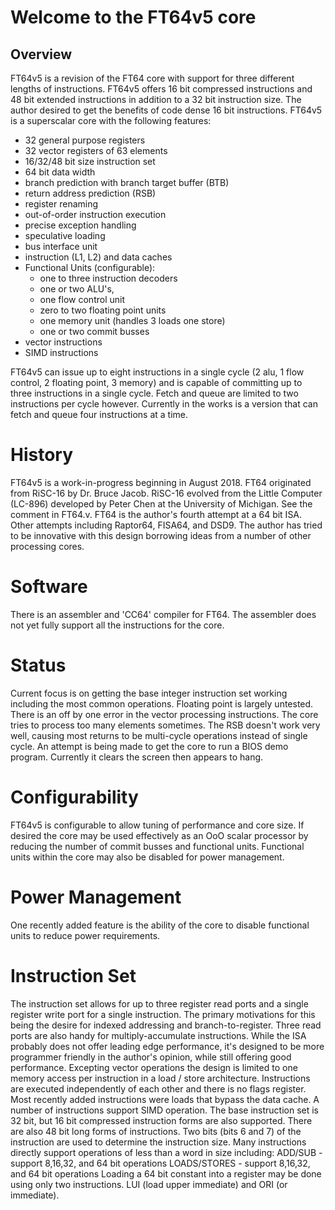 # Welcome to the FT64v5 core

## Overview
FT64v5 is a revision of the FT64 core with support for three different lengths of instructions. FT64v5 offers 16 bit compressed instructions and 48 bit extended instructions in addition to a 32 bit instruction size. The author desired to get the benefits of code dense 16 bit instructions.
FT64v5 is a superscalar core with the following features:
- 32 general purpose registers
- 32 vector registers of 63 elements
- 16/32/48 bit size instruction set
- 64 bit data width
- branch prediction with branch target buffer (BTB)
- return address prediction (RSB)
- register renaming
- out-of-order instruction execution
- precise exception handling
- speculative loading
- bus interface unit
- instruction (L1, L2) and data caches
- Functional Units (configurable):
	- one to three instruction decoders
	- one or two ALU's,
	- one flow control unit
	- zero to two floating point units
	- one memory unit (handles 3 loads one store)
	- one or two commit busses
- vector instructions
- SIMD instructions

FT64v5 can issue up to eight instructions in a single cycle (2 alu, 1 flow control, 2 floating point, 3 memory) and is capable of committing up to three instructions in a single cycle. Fetch and queue are limited to two instructions per cycle however.
Currently in the works is a version that can fetch and queue four instructions at a time.

# History
FT64v5 is a work-in-progress beginning in August 2018. FT64 originated from RiSC-16 by Dr. Bruce Jacob. RiSC-16 evolved from the Little Computer (LC-896) developed by Peter Chen at the University of Michigan. See the comment in FT64.v. FT64 is the author's fourth attempt at a 64 bit ISA. Other attempts including Raptor64, FISA64, and DSD9. The author has tried to be innovative with this design borrowing ideas from a number of other processing cores.

# Software
There is an assembler and 'CC64' compiler for FT64. The assembler does not yet fully support all the instructions for the core.

# Status
Current focus is on getting the base integer instruction set working including the most common operations.
Floating point is largely untested.
There is an off by one error in the vector processing instructions. The core tries to process too many elements sometimes.
The RSB doesn't work very well, causing most returns to be multi-cycle operations instead of single cycle.
An attempt is being made to get the core to run a BIOS demo program. Currently it clears the screen then appears to hang.

# Configurability
FT64v5 is configurable to allow tuning of performance and core size. If desired the core may be used effectively as an OoO scalar processor by reducing the number of commit busses and functional units.
Functional units within the core may also be disabled for power management.

# Power Management
One recently added feature is the ability of the core to disable functional units to reduce power requirements.

# Instruction Set
The instruction set allows for up to three register read ports and a single register write port for a single instruction. The primary motivations for this being the desire for indexed addressing and branch-to-register. Three read ports are also handy for multiply-accumulate instructions. While the ISA probably does not offer leading edge performance, it's designed to be more programmer friendly in the author's opinion, while still offering good performance.
Excepting vector operations the design is limited to one memory access per instruction in a load / store architecture.
Instructions are executed independently of each other and there is no flags register.
Most recently added instructions were loads that bypass the data cache.
A number of instructions support SIMD operation.
The base instruction set is 32 bit, but 16 bit compressed instruction forms are also supported. There are also 48 bit long forms of instructions.
Two bits (bits 6 and 7) of the instruction are used to determine the instruction size.
Many instructions directly support operations of less than a word in size including:
ADD/SUB - support 8,16,32, and 64 bit operations
LOADS/STORES - support 8,16,32, and 64 bit operations
Loading a 64 bit constant into a register may be done using only two instructions. LUI (load upper immediate) and ORI (or immediate).


  